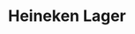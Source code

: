 ---
title: 'Heineken Lager'
description: 'Lorem ipsum dolor sit amet consectetur adipisicing elit. Obcaecati sint cumque voluptatem cupiditate odit corporis.'
price: 19
---